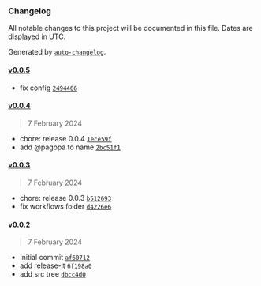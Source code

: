 ### Changelog

All notable changes to this project will be documented in this file. Dates are displayed in UTC.

Generated by [`auto-changelog`](https://github.com/CookPete/auto-changelog).

#### [v0.0.5](https://github.com/pagopa/data-indexer-commons/compare/v0.0.4...v0.0.5)

- fix config [`2494466`](https://github.com/pagopa/data-indexer-commons/commit/2494466dfe9c86953bf0013dba0dcab67d6f38d9)

#### [v0.0.4](https://github.com/pagopa/data-indexer-commons/compare/v0.0.3...v0.0.4)

> 7 February 2024

- chore: release 0.0.4 [`1ece59f`](https://github.com/pagopa/data-indexer-commons/commit/1ece59fac088c696c1f9fc0ce22f10d41680a506)
- add @pagopa to name [`2bc51f1`](https://github.com/pagopa/data-indexer-commons/commit/2bc51f15970c595ed8926b9347658cebdd23516c)

#### [v0.0.3](https://github.com/pagopa/data-indexer-commons/compare/v0.0.2...v0.0.3)

> 7 February 2024

- chore: release 0.0.3 [`b512693`](https://github.com/pagopa/data-indexer-commons/commit/b51269381c9418bcc1693e368e900c17347bf2a5)
- fix workflows folder [`d4226e6`](https://github.com/pagopa/data-indexer-commons/commit/d4226e638564cf4d348a2d6bacaae94f8019ac2b)

#### v0.0.2

> 7 February 2024

- Initial commit [`af60712`](https://github.com/pagopa/data-indexer-commons/commit/af60712ee5a879abb1789e8096bf728d2e397f0f)
- add release-it [`6f198a0`](https://github.com/pagopa/data-indexer-commons/commit/6f198a075614b3a9c3b8c9cfcfd65cce028172b4)
- add src tree [`dbcc4d0`](https://github.com/pagopa/data-indexer-commons/commit/dbcc4d0354d8690104237436fe70ce8b49fedb9f)
